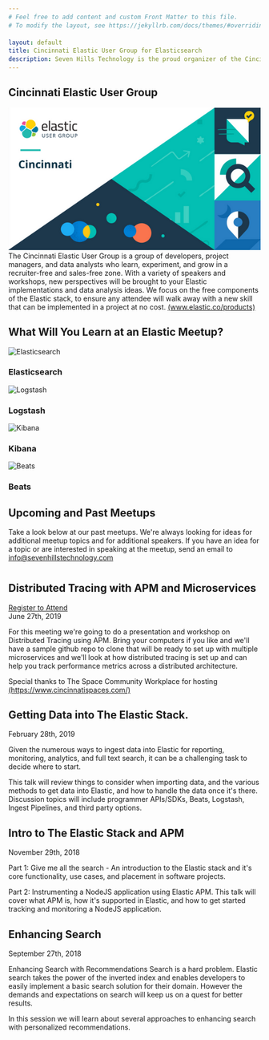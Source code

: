 ```yaml
---
# Feel free to add content and custom Front Matter to this file.
# To modify the layout, see https://jekyllrb.com/docs/themes/#overriding-theme-defaults

layout: default
title: Cincinnati Elastic User Group for Elasticsearch
description: Seven Hills Technology is the proud organizer of the Cincinnati Elastic User Group meetup to collaborate on Elasticsearch, Kibana, and related products.
---
```


<section class="sh-intro">
    <div class="sh-tagline">
        <h1 class="sh-header-lines"><span>Cincinnati Elastic User Group</span></h1>
        <div class="sh-page-feature" >
            <img src="/images/elastic-meetup.jpg" alt="Elastic Cincinnati User Group" />
        </div>
    </div>
    <div class="sh-description">
        The Cincinnati Elastic User Group is a group of developers, project managers, and data analysts who learn, experiment, and grow in a recruiter-free and sales-free zone. With a variety of speakers and workshops, new perspectives will be brought to your Elastic implementations and data analysis ideas. We focus on the free components of the Elastic stack, to ensure any attendee will walk away with a new skill that can be implemented in a project at no cost. <a href="https://www.elastic.co/products" alt="elastic products" rel="noopener">(www.elastic.co/products)</a>
    </div>
</section>
<div class="sh-band-flair dark-top"></div> 
<section class="sh-dark-band">
    <h1 class="sh-dark-band-header">What Will You Learn at an Elastic Meetup?</h1>
    <div class="sh-services">
        <div class="sh-service">
            <img class="lozad" data-src="/images/Elasticsearch White.svg" alt="Elasticsearch" />
            <h3>Elasticsearch</h3>
        </div>
        <div class="sh-service">
            <img class="lozad" data-src="/images/Logstash White.svg" alt="Logstash" />
            <h3>Logstash</h3>
        </div>
        <div class="sh-service">
            <img class="lozad" data-src="/images/Kibana White.svg" alt="Kibana" />
            <h3>Kibana</h3>
        </div>
        <div class="sh-service">
            <img class="lozad" data-src="/images/Beats White.svg" alt="Beats" />
            <h3>Beats</h3>
        </div>
    </div>
</section>
<div class="sh-band-flair dark-bottom"></div> 
<section class="sh-white-band" style="padding-top: 0">
    <h1 class="sh-white-band-header">Upcoming and Past Meetups</h1>
    <p class="sh-white-band-content" style="margin-bottom: 40px">Take a look below at our past meetups. We're always looking for ideas for additional meetup topics and for additional speakers. If you have an idea for a topic or are interested in speaking at the meetup, send an email to <a href="mailto:info@sevenhillstechnology.com" alt="seven hills info email">info@sevenhillstechnology.com</a></p>
    <div class="sh-white-band-content">
        <div class="elastic-events">
            <div class="elastic-event">
                <h2>Distributed Tracing with APM and Microservices</h2>
                <div>
                    <div class="sh-button-wrapper">
                        <a class="sh-button" href="http://meetu.ps/e/GNvv1/CgjZk/f"
                            rel="noreferrer" target="_blank">Register to Attend</a>
                    </div>
                </div>
                <span class="elastic-event-date">June 27th, 2019</span>
                <p>For this meeting we're going to do a presentation and workshop on Distributed Tracing using APM. Bring your computers if you like and we'll have a sample github repo to clone that will be ready to set up with multiple microservices and we'll look at how distributed tracing is set up and can help you track performance metrics across a distributed architecture.</p>
                <p>Special thanks to The Space Community Workplace for hosting <a href="https://www.cincinnatispaces.com" alt="The Space Community Workplace" rel="noopener">(https://www.cincinnatispaces.com/)</a></p>
            </div>
            <div class="elastic-event">
                <h2>Getting Data into The Elastic Stack.</h2>
                <span class="elastic-event-date">February 28th, 2019</span>
                <p>Given the numerous ways to ingest data into Elastic for reporting, monitoring, analytics, and full text search, it can be a challenging task to decide where to start.</p>
                <p>This talk will review things to consider when importing data, and the various methods to get data into Elastic, and how to handle the data once it's there. Discussion topics will include programmer APIs/SDKs, Beats, Logstash, Ingest Pipelines, and third party options.</p>
            </div>
            <div class="elastic-event">
                <h2>Intro to The Elastic Stack and APM</h2>
                <span class="elastic-event-date">November 29th, 2018</span>
                <p>Part 1: Give me all the search - An introduction to the Elastic stack and it's core functionality, use cases, and placement in software projects.</p>
                <p>Part 2: Instrumenting a NodeJS application using Elastic APM. This talk will cover what APM is, how it's supported in Elastic, and how to get started tracking and monitoring a NodeJS application.</p>
            </div>
            <div class="elastic-event">
                <h2>Enhancing Search</h2>
                <span class="elastic-event-date">September 27th, 2018</span>
                <p>Enhancing Search with Recommendations Search is a hard problem. Elastic search takes the power of the inverted index and enables developers to easily implement a basic search solution for their domain. However the demands and expectations on search will keep us on a quest for better results.</p>
                <p>In this session we will learn about several approaches to enhancing search with personalized recommendations.</p>
            </div>
        </div>
    </div>
</section>